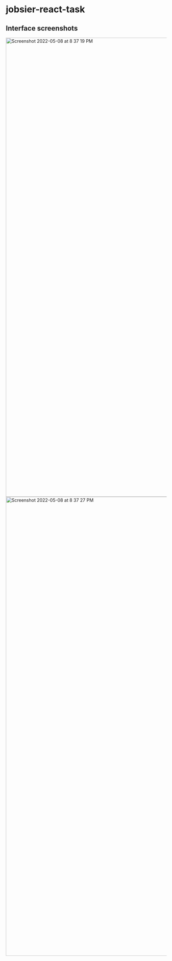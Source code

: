 # jobsier-react-task

## Interface screenshots
<img width="1440" alt="Screenshot 2022-05-08 at 8 37 19 PM" src="https://user-images.githubusercontent.com/46554685/167302637-d7cad3fa-3dd2-4ee1-a66d-a9d70003c53f.png">
<img width="1440" alt="Screenshot 2022-05-08 at 8 37 27 PM" src="https://user-images.githubusercontent.com/46554685/167302649-ba22e7fb-2d40-4cdb-9c83-1d3800371df6.png">
